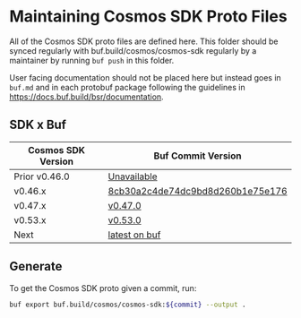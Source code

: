 # Maintaining Cosmos SDK Proto Files

All of the Cosmos SDK proto files are defined here. This folder should
be synced regularly with buf.build/cosmos/cosmos-sdk regularly by
a maintainer by running `buf push` in this folder.

User facing documentation should not be placed here but instead goes in
`buf.md` and in each protobuf package following the guidelines in
https://docs.buf.build/bsr/documentation.

## SDK x Buf

| Cosmos SDK Version | Buf Commit Version                                                                                            |
| ------------------ | ------------------------------------------------------------------------------------------------------------- |
| Prior v0.46.0      | [Unavailable](https://github.com/bufbuild/buf/issues/1415)                                                    |
| v0.46.x            | [8cb30a2c4de74dc9bd8d260b1e75e176](https://buf.build/cosmos/cosmos-sdk/docs/8cb30a2c4de74dc9bd8d260b1e75e176) |
| v0.47.x            | [v0.47.0](https://buf.build/cosmos/cosmos-sdk/docs/v0.47.0)                                                   |
| v0.53.x            | [v0.53.0](https://buf.build/cosmos/cosmos-sdk/docs/v0.53.0)                                                   |
| Next               | [latest on buf](https://buf.build/cosmos/cosmos-sdk/commits/main)                                             |

## Generate

To get the Cosmos SDK proto given a commit, run: 

```bash
buf export buf.build/cosmos/cosmos-sdk:${commit} --output .
```
